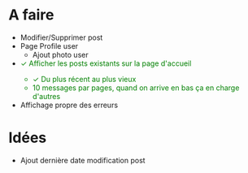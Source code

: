 # A faire
- Modifier/Supprimer post
- Page Profile user
  - Ajout photo user
- <span style="color:green">&check; Afficher les posts existants sur la page d'accueil
  - <span style="color:green">&check; Du plus récent au plus vieux
  - 10 messages par pages, quand on arrive en bas ça en charge d'autres
- Affichage propre des erreurs

# Idées
- Ajout dernière date modification post